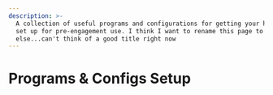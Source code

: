 ```yaml
---
description: >-
  A collection of useful programs and configurations for getting your home box
  set up for pre-engagement use. I think I want to rename this page to something
  else...can't think of a good title right now
---
```


# Programs & Configs Setup

